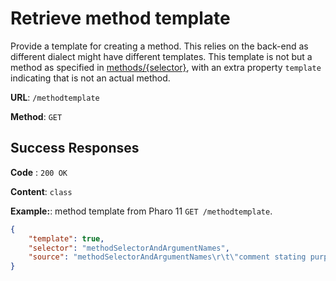 # Retrieve method template

Provide a template for creating a method. This relies on the back-end as different dialect might have different templates.
This template is not but a method as specified in [methods/{selector}](../methods/get.md), with an extra property `template` indicating that is not an actual method.

**URL**: `/methodtemplate`

**Method**: `GET`

## Success Responses

**Code** : `200 OK`

**Content**: `class`

**Example:**: method template from Pharo 11 `GET /methodtemplate`.

```json
{
	"template": true,
	"selector": "methodSelectorAndArgumentNames",
	"source": "methodSelectorAndArgumentNames\r\t\"comment stating purpose of instance-side method\"\r\t\"scope: class-variables  &  instance-variables\"\r\r\t| temporary variable names |\r\tstatements"
}
```
